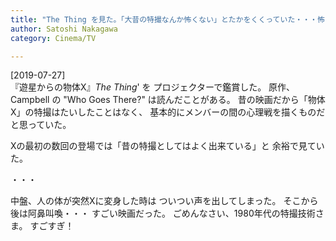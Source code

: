 ```yaml
---
title: "The Thing を見た。「大昔の特撮なんか怖くない」とたかをくくっていた・・・怖い、とても怖い"
author: Satoshi Nakagawa
category: Cinema/TV

---
```


[2019-07-27]  
 『遊星からの物体Х』_The Thing_' を
プロジェクターで鑑賞した。
原作、Campbell の "Who Goes There?" は読んだことがある。
昔の映画だから「物体Х」の特撮はたいしたことはなく、
基本的にメンバーの間の心理戦を描くものだと思っていた。

 Хの最初の数回の登場では「昔の特撮としてはよく出来ている」と
余裕で見ていた。

 ・・・

 中盤、人の体が突然Хに変身した時は
ついつい声を出してしまった。
そこから後は阿鼻叫喚・・・
すごい映画だった。
ごめんなさい、1980年代の特撮技術さま。
すごすぎ！

